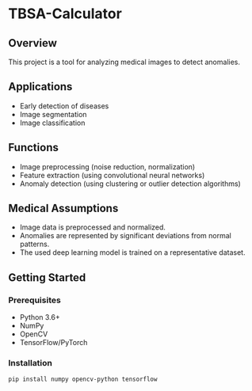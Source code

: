 # TBSA-Calculator
## Overview
This project is a tool for analyzing medical images to detect anomalies.

## Applications
* Early detection of diseases
* Image segmentation
* Image classification

## Functions
* Image preprocessing (noise reduction, normalization)
* Feature extraction (using convolutional neural networks)
* Anomaly detection (using clustering or outlier detection algorithms)

## Medical Assumptions
* Image data is preprocessed and normalized.
* Anomalies are represented by significant deviations from normal patterns.
* The used deep learning model is trained on a representative dataset.

## Getting Started

### Prerequisites
* Python 3.6+
* NumPy
* OpenCV
* TensorFlow/PyTorch

### Installation
```bash
pip install numpy opencv-python tensorflow
